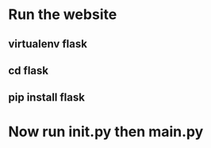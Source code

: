 # Run the website

## virtualenv flask

## cd flask

## pip install flask

# Now run **init**.py then main.py
